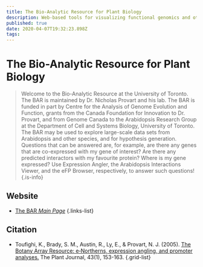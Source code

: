```yaml
---
title: The Bio-Analytic Resource for Plant Biology
description: Web-based tools for visualizing functional genomics and other data.
published: true
date: 2020-04-07T19:32:23.898Z
tags: 
---
```


# The Bio-Analytic Resource for Plant Biology

> Welcome to the Bio-Analytic Resource at the University of Toronto. The BAR is maintained by Dr. Nicholas Provart and his lab. The BAR is funded in part by Centre for the Analysis of Genome Evolution and Function, grants from the Canada Foundation for Innovation to Dr. Provart, and from Genome Canada to the Arabidopsis Research Group at the Department of Cell and Systems Biology, University of Toronto. The BAR may be used to explore large-scale data sets from Arabidopsis and other species, and for hypothesis generation. Questions that can be answered are, for example, are there any genes that are co-expressed with my gene of interest? Are there any predicted interactors with my favourite protein? Where is my gene expressed? Use Expression Angler, the Arabidopsis Interactions Viewer, and the eFP Browser, respectively, to answer such questions!
{.is-info}

## Website

- [The BAR *Main Page*](http://bar.utoronto.ca)
{.links-list}

## Citation

- Toufighi, K., Brady, S. M., Austin, R., Ly, E., & Provart, N. J. (2005). [The Botany Array Resource: e‐Northerns, expression angling, and promoter analyses.](https://onlinelibrary.wiley.com/doi/full/10.1111/j.1365-313X.2005.02437.x) The Plant Journal, 43(1), 153-163.
{.grid-list}